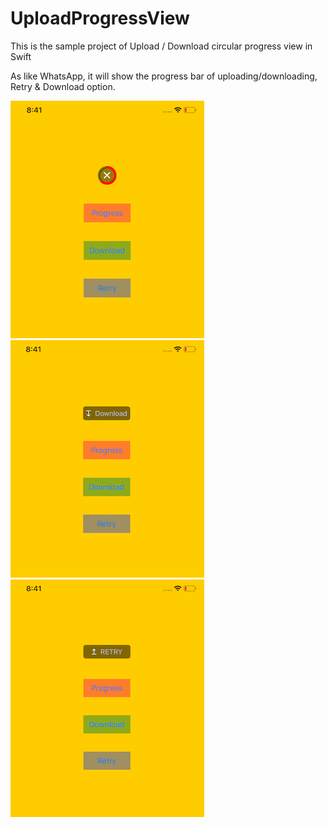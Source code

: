 # UploadProgressView
This is the sample project of Upload / Download circular progress view in Swift

As like WhatsApp, it will show the progress bar of uploading/downloading, Retry & Download option.

![Progress](https://github.com/vijay0964/UploadProgressView/blob/master/Screenshots/Progress.png) ![Download](https://github.com/vijay0964/UploadProgressView/blob/master/Screenshots/Download.png) ![Retry](https://github.com/vijay0964/UploadProgressView/blob/master/Screenshots/Retry.png)
